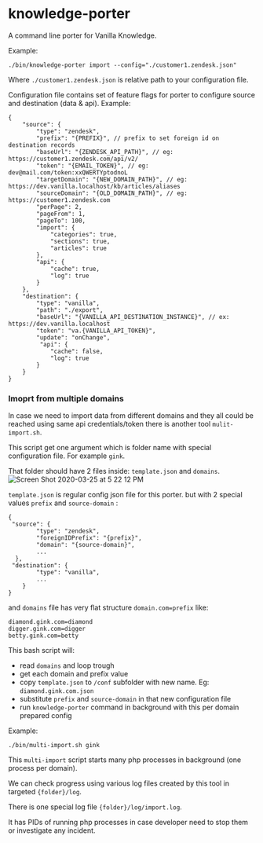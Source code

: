 # knowledge-porter
A command line porter for Vanilla Knowledge.

Example:
```
./bin/knowledge-porter import --config="./customer1.zendesk.json"
```
Where `./customer1.zendesk.json` is relative path to your configuration file.

Configuration file contains set of feature flags for porter to configure source and destination (data & api).
Example:
```
{
    "source": {
        "type": "zendesk",
        "prefix": "{PREFIX}", // prefix to set foreign id on destination records
        "baseUrl": "{ZENDESK_API_PATH}", // eg: https://customer1.zendesk.com/api/v2/
        "token": "{EMAIL_TOKEN}", // eg: dev@mail.com/token:xxQWERTYptodnoL
        "targetDomain": "{NEW_DOMAIN_PATH}", // eg: https://dev.vanilla.localhost/kb/articles/aliases
        "sourceDomain": "{OLD_DOMAIN_PATH}", // eg: https://customer1.zendesk.com
        "perPage": 2,
        "pageFrom": 1,
        "pageTo": 100,
        "import": {
            "categories": true,
            "sections": true,
            "articles": true
        },
        "api": {
            "cache": true,
            "log": true
        }
    },
    "destination": {
        "type": "vanilla",
        "path": "./export",
        "baseUrl": "{VANILLA_API_DESTINATION_INSTANCE}", // ex: https://dev.vanilla.localhost
        "token": "va.{VANILLA_API_TOKEN}",
        "update": "onChange",
         "api": {
            "cache": false,
            "log": true
        }
    }
}
```

### Imoprt from multiple domains

In case we need to import data from different domains and they all could be reached using same api credentials/token
there is another tool `mulit-import.sh`.

This script  get one argument which is folder name with special configuration file.
For example `gink`.

That folder should have 2 files inside: `template.json` and `domains`.
![Screen Shot 2020-03-25 at 5 22 12 PM](https://user-images.githubusercontent.com/15682507/77586847-3842d600-6ebd-11ea-8d18-0c27dbb8bfef.png)

`template.json` is regular config json file for this porter. but with 2 special values `prefix` and `source-domain` :
```
{
 "source": {
        "type": "zendesk",
        "foreignIDPrefix": "{prefix}",
        "domain": "{source-domain}",
        ...
  },
 "destination": {
        "type": "vanilla",
        ...
    }
}
```
and `domains` file has very flat structure `domain.com=prefix` like:
```
diamond.gink.com=diamond
digger.gink.com=digger
betty.gink.com=betty
```
This bash script will:
- read `domains` and loop trough
- get each domain and prefix value
- copy `template.json` to `/conf` subfolder with new name. Eg: `diamond.gink.com.json`
- substitute `prefix` and `source-domain` in that new configuration file
- run `knowledge-porter` command in background with this per domain prepared config

Example:
```
./bin/multi-import.sh gink
```

This `multi-import` script starts many php processes in background (one process per domain). 

We can check progress using various log files created by this tool in targeted `{folder}/log`.

There is one special log file `{folder}/log/import.log`.

It has PIDs of running php processes in case developer need to stop them or investigate any incident.
